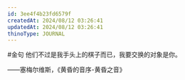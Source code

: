 ```yaml
---
id: 3ee4f4b23fd6579f
createdAt: 2024/08/12 03:26:41
updatedAt: 2024/08/12 03:26:41
thinoType: JOURNAL
---
```

#金句 他们不过是我手头上的棋子而已，我要交换的对象是你。

——塞梅尔维斯，《黄昏的音序-黄昏之音》